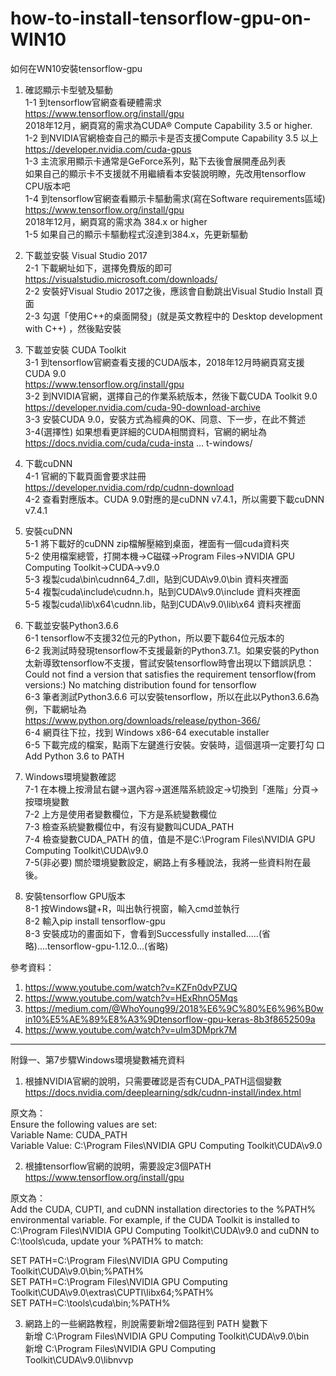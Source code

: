 # how-to-install-tensorflow-gpu-on-WIN10
如何在WN10安裝tensorflow-gpu


1. 確認顯示卡型號及驅動   
1-1  到tensorflow官網查看硬體需求   
       https://www.tensorflow.org/install/gpu   
       2018年12月，網頁寫的需求為CUDA® Compute Capability 3.5 or higher.   
1-2  到NVIDIA官網檢查自己的顯示卡是否支援Compute Capability 3.5 以上   
       https://developer.nvidia.com/cuda-gpus   
1-3  主流家用顯示卡通常是GeForce系列，點下去後會展開產品列表   
       如果自己的顯示卡不支援就不用繼續看本安裝說明瞭，先改用tensorflow CPU版本吧   
1-4  到tensorflow官網查看顯示卡驅動需求(寫在Software requirements區域)   
       https://www.tensorflow.org/install/gpu   
       2018年12月，網頁寫的需求為 384.x or higher   
1-5 如果自己的顯示卡驅動程式沒達到384.x，先更新驅動   
   
2. 下載並安裝 Visual Studio 2017   
2-1  下載網址如下，選擇免費版的即可   
       https://visualstudio.microsoft.com/downloads/   
2-2  安裝好Visual Studio 2017之後，應該會自動跳出Visual Studio Install 頁面   
2-3  勾選「使用C++的桌面開發」(就是英文教程中的 Desktop development with C++) ，然後點安裝   
   
   
3. 下載並安裝 CUDA Toolkit   
3-1  到tensorflow官網查看支援的CUDA版本，2018年12月時網頁寫支援CUDA 9.0   
       https://www.tensorflow.org/install/gpu   
3-2  到NVIDIA官網，選擇自己的作業系統版本，然後下載CUDA Toolkit 9.0   
       https://developer.nvidia.com/cuda-90-download-archive   
3-3  安裝CUDA 9.0，安裝方式為經典的OK、同意、下一步，在此不贅述   
3-4(選擇性)  如果想看更詳細的CUDA相關資料，官網的網址為   
       https://docs.nvidia.com/cuda/cuda-insta … t-windows/   

4. 下載cuDNN   
4-1  官網的下載頁面會要求註冊   
       https://developer.nvidia.com/rdp/cudnn-download   
4-2  查看對應版本。CUDA 9.0對應的是cuDNN v7.4.1，所以需要下載cuDNN v7.4.1   
   
5. 安裝cuDNN   
5-1  將下載好的cuDNN zip檔解壓縮到桌面，裡面有一個cuda資料夾   
5-2  使用檔案總管，打開本機→C磁碟→Program Files→NVIDIA GPU Computing Toolkit→CUDA→v9.0   
5-3  複製cuda\bin\cudnn64_7.dll，貼到CUDA\v9.0\bin 資料夾裡面   
5-4  複製cuda\include\cudnn.h，貼到CUDA\v9.0\include 資料夾裡面   
5-5  複製cuda\lib\x64\cudnn.lib，貼到CUDA\v9.0\lib\x64 資料夾裡面   
   
6. 下載並安裝Python3.6.6   
6-1  tensorflow不支援32位元的Python，所以要下載64位元版本的   
6-2  我測試時發現tensorflow不支援最新的Python3.7.1。如果安裝的Python太新導致tensorflow不支援，嘗試安裝tensorflow時會出現以下錯誤訊息：   
       Could not find a version that satisfies the requirement tensorflow(from versions:) No matching distribution found for tensorflow   
6-3  筆者測試Python3.6.6 可以安裝tensorflow，所以在此以Python3.6.6為例，下載網址為   
       https://www.python.org/downloads/release/python-366/   
6-4  網頁往下拉，找到 Windows x86-64 executable installer   
6-5  下載完成的檔案，點兩下左鍵進行安裝。安裝時，這個選項一定要打勾 口Add Python 3.6 to PATH   
   
7. Windows環境變數確認   
7-1  在本機上按滑鼠右鍵→選內容→選進階系統設定→切換到「進階」分頁→按環境變數   
7-2  上方是使用者變數欄位，下方是系統變數欄位   
7-3  檢查系統變數欄位中，有沒有變數叫CUDA_PATH   
7-4  檢查變數CUDA_PATH 的值，值是不是C:\Program Files\NVIDIA GPU Computing Toolkit\CUDA\v9.0   
7-5(非必要) 關於環境變數設定，網路上有多種說法，我將一些資料附在最後。   
   
8. 安裝tensorflow GPU版本   
8-1  按Windows鍵+R，叫出執行視窗，輸入cmd並執行   
8-2  輸入pip install tensorflow-gpu   
8-3  安裝成功的畫面如下，會看到Successfully installed.....(省略)....tensorflow-gpu-1.12.0...(省略)      
   
參考資料：   
1.  https://www.youtube.com/watch?v=KZFn0dvPZUQ   
2.  https://www.youtube.com/watch?v=HExRhnO5Mqs
3.  https://medium.com/@WhoYoung99/2018%E6%9C%80%E6%96%B0win10%E5%AE%89%E8%A3%9Dtensorflow-gpu-keras-8b3f8652509a
4.  https://www.youtube.com/watch?v=uIm3DMprk7M
   
-------------------------------   
附錄一、第7步驟Windows環境變數補充資料   
   
1. 根據NVIDIA官網的說明，只需要確認是否有CUDA_PATH這個變數   
https://docs.nvidia.com/deeplearning/sdk/cudnn-install/index.html   
   
原文為：   
Ensure the following values are set:   
Variable Name: CUDA_PATH   
Variable Value: C:\Program Files\NVIDIA GPU Computing Toolkit\CUDA\v9.0   
   
   
2. 根據tensorflow官網的說明，需要設定3個PATH   
https://www.tensorflow.org/install/gpu   
   
原文為：   
Add the CUDA, CUPTI, and cuDNN installation directories to the %PATH% environmental variable. For example, if the CUDA Toolkit is installed to C:\Program Files\NVIDIA GPU Computing Toolkit\CUDA\v9.0 and cuDNN to C:\tools\cuda, update your %PATH% to match:   
   
SET PATH=C:\Program Files\NVIDIA GPU Computing Toolkit\CUDA\v9.0\bin;%PATH%   
SET PATH=C:\Program Files\NVIDIA GPU Computing Toolkit\CUDA\v9.0\extras\CUPTI\libx64;%PATH%   
SET PATH=C:\tools\cuda\bin;%PATH%   
   
   
3. 網路上的一些網路教程，則說需要新增2個路徑到 PATH 變數下   
新增 C:\Program Files\NVIDIA GPU Computing Toolkit\CUDA\v9.0\bin   
新增 C:\Program Files\NVIDIA GPU Computing Toolkit\CUDA\v9.0\libnvvp   
